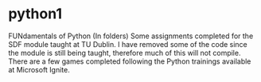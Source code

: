 # python1
FUNdamentals of Python
(In folders) Some assignments completed for the SDF module taught at TU Dublin. I have removed some of the code since the module is still being taught, therefore much of this will not compile.
There are a few games completed following the Python trainings available at Microsoft Ignite.
